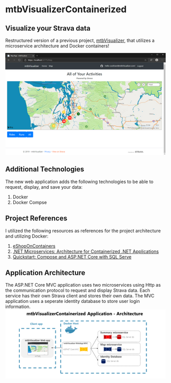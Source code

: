 # mtbVisualizerContainerized
## Visualize your Strava data
Restructured version of a previous project, [mtbVisualizer](https://github.com/isaacaflores2/mtbVisualizer), that utilizes a microservice architecture and Docker containers!

![](img/mtbVisualizerScreenshot.png)

## Additional Technologies
The new web application adds the following technologies to be able to request, display, and save your data:
1. Docker 
2. Docker Compse

## Project References
I utilized the following resources as references for the project architecture and utilizing Docker:
1. [eShopOnContainers](https://github.com/dotnet-architecture/eShopOnContainers)
2. [.NET Microservices: Architecture for Containerized .NET Applications](https://docs.microsoft.com/en-us/dotnet/architecture/microservices/)
3. [Quickstart: Compose and ASP.NET Core with SQL Serve](https://docs.docker.com/compose/aspnet-mssql-compose/)


## Application Architecture 
The ASP.NET Core MVC application uses two microservices using Http as the communication protocol to request and display Strava data. Each service has their own Strava client and stores their own data. The MVC application uses a seperate identity database to store user login information. 
![](img/mtbVisualizerContainerized-Architecture.png)
